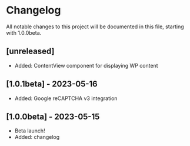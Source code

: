 # Changelog

All notable changes to this project will be documented in this file, starting with 1.0.0beta.

## [unreleased]

- Added: ContentView component for displaying WP content

## [1.0.1beta] - 2023-05-16

- Added: Google reCAPTCHA v3 integration

## [1.0.0beta] - 2023-05-15

- Beta launch!
- Added: changelog
